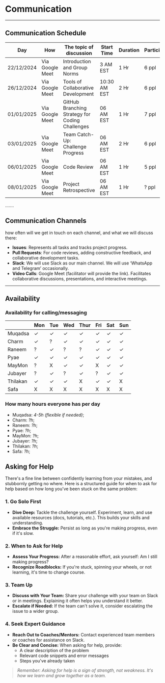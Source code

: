 <!--
    this template is for inspiration, feel free to change it however you like!

    Careful! be sure to protect your privacy when filling out this document
        everything you write here will be public
        so share only what you are comfortable sharing online
        you can share the rest in confidence with you group by another channel
-->

# Communication

______________________________________________________________________

## Communication Schedule

| Day | How | The topic of discussion | Start Time | Duration | Participants |
| --- | --- | --- | --- | --- | --- |
|22/12/2024|Via Google Meet|Introduction and Group Norms|3 AM EST|1 Hr|6 ppl|
|26/12/2024|Via Google Meet|Tools of Collaborative Development|10:30 AM EST|2 Hr|6 ppl|
|01/01/2025|Via Google Meet|GitHub Branching Strategy for Coding Challenges|06 AM EST|1 Hr|7 ppl|
|03/01/2025|Via Google Meet|Team Catch-Up: Challenge Progress|06 AM EST|2 Hr|6 ppl|
|06/01/2025|Via Google Meet|Code Review|06 AM EST|1 Hr|5 ppl|
|08/01/2025|Via Google Meet|Project Retrospective|06 AM EST|1 Hr|? ppl|
.......

## Communication Channels

how often will we get in touch on each channel, and what we will discuss there:

- **Issues**: Represents all tasks and tracks project progress.
- **Pull Requests**: For code reviews, adding constructive feedback,
  and collaborative development tasks.
- **Slack**: We will use Slack as our main channel. We will use
  ‘WhatsApp and Telegram’ occasionally.
- **Video Calls**: Google Meet (facilitator will provide the link).
  Facilitates collaborative discussions, presentations, and interactive meetings.

______________________________________________________________________

## Availability

### Availability for calling/messaging

|          | Mon | Tue | Wed | Thur | Fri | Sat | Sun |
|----------|-----|-----|-----|------|-----|-----|-----|
| Muqadsa  | ✓    | ✓   | ✓   | ✓    | ✓   | ✓   | ✓   |
| Charm    | ✓   | ?   | ✓   | ✓    | ✓   | ✓   | ✓   |
| Raneem   | ?   | ✓   | ?   | ?    | ✓   | ✓   | ✓   |
| Pyae     | ✓   | ✓   | ✓   | ✓    | ✓   | ✓   | ✓   |
| MayMon   | ?   | X   | ✓   | ✓    | X   | ✓   | ✓   |
| Jubayer  | ?   | ✓   | ?   | ✓    | ?   | ✓   | ✓   |
| Thilakan | ✓   | ✓   | ✓   | X    | ✓   | ✓   | X   |
| Safa     | X   | X   | X   | X    | X   | X   | X   |

### How many hours everyone has per day

- Muqadsa: _4-5h (flexible if needed)_;
- Charm: _?h_;
- Raneem: _?h_;
- Pyae: _?h_;
- MayMon: _?h_;
- Jubayer: _?h_;
- Thilakan: _?h_;
- Safa: _?h_;

## Asking for Help

There's a fine line between confidently learning from your mistakes, and
stubbornly getting no where. Here is a structured guide for when to ask 
for help based on how long you've been stuck on the same problem:

### 1. Go Solo First

* **Dive Deep:** Tackle the challenge yourself. Experiment, learn, and
  use available resources (docs, tutorials, etc.). This builds your skills
  and understanding.
* **Embrace the Struggle:** Persist as long as you're making progress,
  even if it's slow.

### 2. When to Ask for Help

* **Assess Your Progress:** After a reasonable effort, ask yourself: Am
   I still making progress? 
* **Recognize Roadblocks:** If you're stuck, spinning your wheels, or
  not learning, it's time to change course.

### 3. Team Up

* **Discuss with Your Team:** Share your challenge with your team on Slack
   or in meetings. Explaining it often helps you understand it better.
* **Escalate if Needed:** If the team can't solve it, consider escalating
   the issue to a wider group.

### 4. Seek Expert Guidance

* **Reach Out to Coaches/Mentors:** Contact experienced team members or
  coaches for assistance on Slack.
* **Be Clear and Concise:** When asking for help, provide:
    * A clear description of the problem
    * Relevant code snippets and error messages
    * Steps you've already taken

>_Remember: Asking for help is a sign of strength, not weakness.
It's how we learn and grow together as a team._ 
